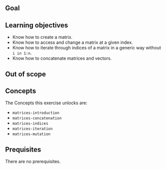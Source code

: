 ## Goal


## Learning objectives

- Know how to create a matrix.
- Know how to access and change a matrix at a given index.
- Know how to iterate through indices of a matrix in a generic way without `i in 1:n`.
- Know how to concatenate matrices and vectors.

## Out of scope

## Concepts

The Concepts this exercise unlocks are:

- `matrices-introduction`
- `matrices-concatenation`
- `matrices-indices`
- `matrices-iteration`
- `matrices-mutation`
  
## Prequisites

There are no prerequisites.
